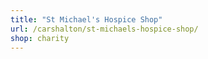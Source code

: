 ```yaml
---
title: "St Michael's Hospice Shop"
url: /carshalton/st-michaels-hospice-shop/
shop: charity
---
```

